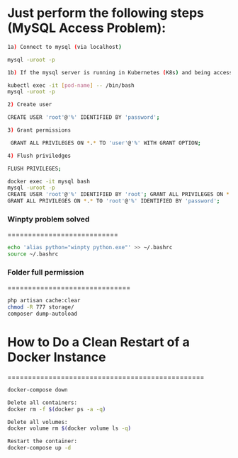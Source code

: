 Just perform the following steps (MySQL Access Problem):
========================================================
```sh
1a) Connect to mysql (via localhost)

mysql -uroot -p

1b) If the mysql server is running in Kubernetes (K8s) and being accessed via a NodePort

kubectl exec -it [pod-name] -- /bin/bash
mysql -uroot -p

2) Create user

CREATE USER 'root'@'%' IDENTIFIED BY 'password';

3) Grant permissions

 GRANT ALL PRIVILEGES ON *.* TO 'user'@'%' WITH GRANT OPTION;

4) Flush priviledges

FLUSH PRIVILEGES;

docker exec -it mysql bash
mysql -uroot -p
CREATE USER 'root'@'%' IDENTIFIED BY 'root'; GRANT ALL PRIVILEGES ON *.* TO 'root'@'%' WITH GRANT OPTION;
GRANT ALL PRIVILEGES ON *.* TO 'root'@'%' IDENTIFIED BY 'password';

```

### Winpty problem solved
===========================
```sh
echo 'alias python="winpty python.exe"' >> ~/.bashrc
source ~/.bashrc
```


### Folder full permission
==============================
```sh
php artisan cache:clear
chmod -R 777 storage/
composer dump-autoload
```

# How to Do a Clean Restart of a Docker Instance
================================================
```sh
docker-compose down

Delete all containers:
docker rm -f $(docker ps -a -q)

Delete all volumes:
docker volume rm $(docker volume ls -q)

Restart the container:
docker-compose up -d
```

